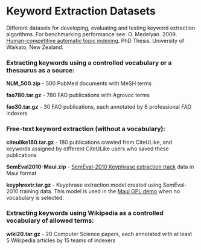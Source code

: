 # Keyword Extraction Datasets

Different datasets for developing, evaluating and testing keyword extraction algorithms.
For benchmarking performance see:
O. Medelyan. 2009. [Human-competitive automatic topic indexing](http://www.medelyan.com/files/phd2009.pdf). PhD Thesis. University of Waikato, New Zealand.

### Extracting keywords using a controlled vocabulary or a thesaurus as a source:

**NLM_500.zip**	- 500 PubMed documents with MeSH terms

**fao780.tar.gz**	- 780 FAO publications with Agrovoc terms

**fao30.tar.gz**	- 30 FAO publications, each annotated by 6 professional FAO indexers

### Free-text keyword extraction (without a vocabulary):

**citeulike180.tar.gz**	- 180 publications crawled from CiteULike, and keywords assigned by different CiteULike users who saved these publications

**SemEval2010-Maui.zip**	- [SemEval-2010 Keyphrase extraction track](http://semeval2.fbk.eu/semeval2.php?location=tasks#T6) data in Maui format

**keyphrextr.tar.gz**	- Keyphrase extraction model created using SemEval-2010 training data. This model is used in the [Maui GPL demo](http://maui-indexer.appspot.com/) when no vocabulary is selected.

### Extracting keywords using Wikipedia as a controlled vocabulary of allowed terms:

**wiki20.tar.gz** - 20 Computer Science papers, each annotated with at least 5 Wikipedia articles by 15 teams of indexers
